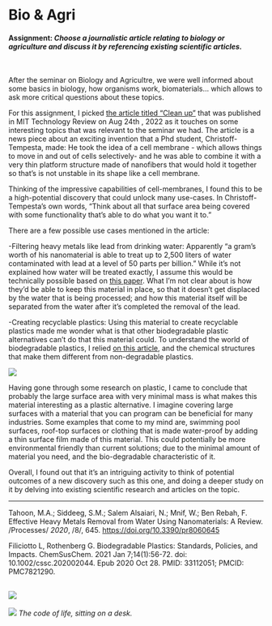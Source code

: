 # Bio & Agri

#### Assignment: *Choose a journalistic article relating to biology or agriculture and discuss it by referencing existing scientific articles.*

<br>

After the seminar on Biology and Agricultre, we were well informed about some basics in biology, how organisms work, biomaterials… which allows to ask more critical questions about these topics. 

For this assignment, I picked [the article titled “Clean up”](https://www.technologyreview.com/2022/08/24/1057247/cleaning-up-3/) that was published in  MIT Technology Review on Aug 24th , 2022 as it touches on some interesting topics that was relevant to the seminar we had. The article is a news piece about an exciting invention that a Phd student, Christoff-Tempesta, made: He took the idea of a cell membrane - which allows things to move in and out of cells selectively- and he was able to combine it with a very thin platform structure made of nanofibers that would hold it together so that’s is not unstable in its shape like a cell membrane.


Thinking of the impressive capabilities of cell-membranes, I found this to be a high-potential discovery that could unlock many use-cases. In Christoff-Tempesta’s own words, “Think about all that surface area being covered with some functionality that’s able to do what you want it to.”

There are a few possible use cases mentioned in the article:

-Filtering heavy metals like lead from drinking water:  Apparently “a gram’s worth of his nanomaterial is able to treat up to 2,500 liters of water contaminated with lead at a level of 50 parts per billion.” While it’s not explained how water will be treated exactly, I assume this would be technically possible based on [this paper](https://www.mdpi.com/2227-9717/8/6/645). What I’m not clear about is how they’d be able to keep this material in place, so that it doesn’t get displaced by the water that is being processed; and how this material itself will be separated from the water after it’s completed the removal of the lead. 

-Creating recyclable plastics: Using this material to create recyclable plastics made me wonder what is that other biodegradable plastic alternatives can’t do that this material could. To understand the world of biodegradable plastics, I relied [on this article](https://www.ncbi.nlm.nih.gov/pmc/articles/PMC7821290/), and the chemical structures that make them different from non-degradable plastics.

![](/MDEF/images/bio/Bioplastic.png)

Having gone through some research on plastic, I came to conclude that probably the large surface area with very minimal mass is what makes this material interesting as a plastic alternative. I imagine covering large surfaces with a material that you can program can be beneficial for many industries. Some examples that come to my mind are, swimming pool surfaces, roof-top surfaces or clothing that is made water-proof by adding a thin surface film made of this material. This could potentially be more environmental friendly than current solutions; due to the minimal amount of material you need, and the bio-degradable characteristic of it.

Overall, I found out that it’s an intriguing activity to think of potential outcomes of a new discovery such as this one, and doing a deeper study on it by delving into existing scientific research and articles on the topic.

---

Tahoon, M.A.; Siddeeg, S.M.; Salem Alsaiari, N.; Mnif, W.; Ben Rebah, F. Effective Heavy Metals Removal from Water Using Nanomaterials: A Review. /Processes/ *2020*, /8/, 645. https://doi.org/10.3390/pr8060645

Filiciotto L, Rothenberg G. Biodegradable Plastics: Standards, Policies, and Impacts. ChemSusChem. 2021 Jan 7;14(1):56-72. doi: 10.1002/cssc.202002044. Epub 2020 Oct 28. PMID: 33112051; PMCID: PMC7821290.

![](/MDEF/images/bio/Plastic-Cycle.png)
---

![](/MDEF/images/bio/DNA.jgg)
*The code of life, sitting on a desk.*

